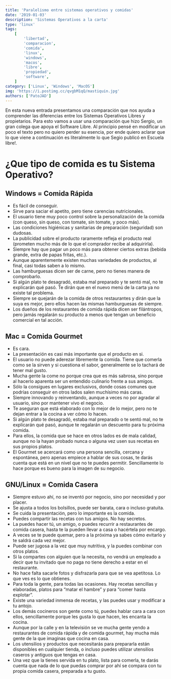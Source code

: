 ```yaml
---
title: 'Paralelismo entre sistemas operativos y comidas'
date: '2019-01-03'
description: 'Sistemas Operativos a la carta'
type: 'linux'
tags:
    [
        'libertad',
        'comparacion',
        'comida',
        'linux',
        'windows',
        'macos',
        'libre',
        'propiedad',
        'software',
    ]
category: ['Linux', 'Windows', 'MacOS']
img: 'https://i.postimg.cc/qvgbM1qQ/mastiquin.jpg'
authors: ['PatoJAD']
---
```


En esta nueva entrada presentamos una comparación que nos ayuda a comprender las diferencias entre los Sistemas Operativos Libres y propietarios. Para esto vamos a usar una comparación que hizo Sergio, un gran colega que apoya el Software Libre. Al principio pensé en modificar un poco el texto pero no quiero perder su esencia, por ende quiero aclarar que lo que viene a continuación es literalmente lo que Segio publicó en Escuela libre!.

# ¿Que tipo de comida es tu Sistema Operativo?​

## Windows = Comida Rápida

-   Es fácil de conseguir.
-   Sirve para saciar el apetito, pero tiene carencias nutricionales.
-   El usuario tiene muy poco control sobre la personalización de la comida (con queso, sin queso, con tomate, sin tomate, y poco más).
-   Las condiciones higiénicas y sanitarias de preparación (seguridad) son dudosas.
-   La publicidad sobre el producto raramente refleja el producto real (prometen mucho más de lo que el comprador recibe al adquirirla).
-   Siempre hay que pagar un poco más para obtener ciertos extras (bebida grande, extra de papas fritas, etc.).
-   Aunque aparentemente existen muchas variedades de productos, al final, casi todas saben a lo mismo.
-   Las hamburguesas dicen ser de carne, pero no tienes manera de comprobarlo.
-   Si algún plato te desagradó, estaba mal preparado y te sentó mal, no te explicarán qué pasó. Te dirán que en el nuevo menú de la carta ya no existe tal problema.
-   Siempre se quejarán de la comida de otros restaurantes y dirán que la suya es mejor, pero ellos hacen las mismas hamburguesas de siempre.
-   Los dueños de los restaurantes de comida rápida dicen ser filántropos, pero jamás regalarán su producto a menos que tengan un beneficio comercial en tal acción.

## Mac = Comida Gourmet

-   Es cara.
-   La presentación es casi más importante que el producto en si.
-   El usuario no puede aderezar libremente la comida. Tiene que comerla como se la sirven y si cuestiona el sabor, generalmente se lo tachará de tener mal gusto.
-   Mucha gente la come no porque crea que es más sabrosa, sino porque al hacerlo aparenta ser un entendido culinario frente a sus amigos.
-   Sólo la consigues en lugares exclusivos, donde cosas comunes que podrías conseguir en otros lados salen muchísimo más caras.
-   Siempre innovando y reinventando, aunque a veces no por agradar al usuario, sino por mantener vivo el negocio.
-   Te aseguran que está elaborado con lo mejor de lo mejor, pero no te dejan entrar a la cocina a ver cómo lo hacen.
-   Si algún plato te desagradó, estaba mal preparado o te sentó mal, no te explicarán qué pasó, aunque te regalarán un descuento para tu próxima comida.
-   Para ellos, la comida que se hace en otros lados es de mala calidad, aunque no la hayan probado nunca o alguna vez usen sus recetas en sus propios platos.
-   El Gourmet se acercará como una persona sencilla, cercana y espontánea, pero apenas empiece a hablar de sus cosas, te darás cuenta que está en un nivel que no te puedes permitir. Sencillamente lo hace porque es bueno para la imagen de su negocio.

## GNU/Linux = Comida Casera

-   Siempre estuvo ahí, no se inventó por negocio, sino por necesidad y por placer.
-   Se ajusta a todos los bolsillos, puede ser barata, cara o incluso gratuita.
-   Se cuida la presentación, pero lo importante es la comida.
-   Puedes compartir las recetas con tus amigos. No hay secretos.
-   La puedes hacer tú, un amigo, o puedes recurrir a restaurantes de comida casera, hasta te la pueden llevar a casa o hacértela por encargo.
-   A veces se te puede quemar, pero a la próxima ya sabes cómo evitarlo y te saldrá cada vez mejor.
-   Puede ser jugosa a la vez que muy nutritiva, y la puedes combinar con otros platos.
-   Si la compartes con alguien que la necesita, no vendrá un empleado a decir que tu invitado que no paga no tiene derecho a estar en el restaurante.
-   No hace falta sacarle fotos y disfrazarla para que se vea apetitosa. Lo que ves es lo que obtienes.
-   Para toda la gente, para todas las ocasiones. Hay recetas sencillas y elaboradas, platos para “matar el hambre” y para “comer hasta explotar”.
-   Existe una variedad inmensa de recetas, y las puedes usar y modificar a tu antojo.
-   Los demás cocineros son gente como tú, puedes hablar cara a cara con ellos, sencillamente porque les gusta lo que hacen, les encanta la cocina.
-   Aunque por la calle y en la televisión se ve mucha gente yendo a restaurantes de comida rápida y de comida gourmet, hay mucha más gente de la que imaginas que cocina en casa.
-   Los utensilios y productos que necesitarás para prepararla están disponibles en cualquier tienda, o incluso puedes utilizar utensilios caseros y antiguos que tengas en casa.
-   Una vez que la tienes servida en tu plato, lista para comerla, te darás cuenta que nada de lo que puedas comprar por ahí se compara con tu propia comida casera, preparada a tu gusto.

